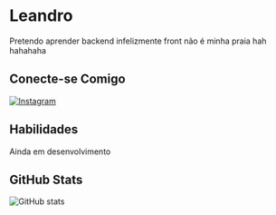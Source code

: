 # Leandro 
Pretendo aprender backend infelizmente front não é minha praia hah hahahaha
## Conecte-se Comigo
[![Instagram](https://img.shields.io/badge/-Instagram-000?style=for-the-badge&logo=instagram&logoColor=FF00F6&color:FFF)](https://www.instagram.com/le_silva93/)

## Habilidades
Ainda em desenvolvimento
## GitHub Stats
![GitHub stats](https://github-readme-stats-git-masterrstaa-rickstaa.vercel.app/api?username=leandrosilva1275&hide_title=true&show_icons=true&include_all_commits=false&count_private=true&line_height=25&hide=issues&bg_color=000&title_color=FF00F6&text_color=FFF&border_radius=3&border_color=36123c&icon_color=FF00F6&theme=jolly)

